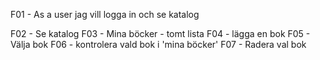 

F01 - As a user jag vill logga in och se katalog 


F02 - Se katalog
F03 - Mina böcker - tomt lista
F04 - lägga en bok
F05 - Välja bok
F06 - kontrolera vald bok i 'mina böcker'
F07 - Radera val bok